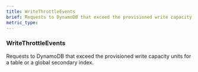 ```yaml
---
title: WriteThrottleEvents
brief: Requests to DynamoDB that exceed the provisioned write capacity units for a table or a global secondary index.
metric_type:
---
```

### WriteThrottleEvents

Requests to DynamoDB that exceed the provisioned write capacity units for a table or a global secondary index.
